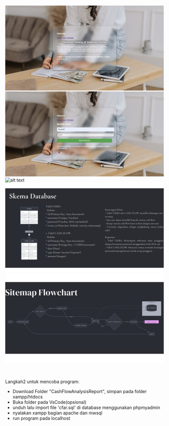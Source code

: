 ![alt text](https://github.com/FauzanZF/Cash_Flow_Analysis_Report/blob/main/homepageInterface.png?raw=true)
![alt text](https://github.com/FauzanZF/Cash_Flow_Analysis_Report/blob/main/Login%26registerInterface.png?raw=true)
![alt text](https://github.com/FauzanZF/Cash_Flow_Analysis_Report/blob/main/MainInterface.png?raw=true)
![alt text](https://github.com/FauzanZF/Cash_Flow_Analysis_Report/blob/main/Skema_Database.jpg)
![alt text](https://github.com/FauzanZF/Cash_Flow_Analysis_Report/blob/main/Sitemap_Flowchart.jpg)


<br> </br>
Langkah2 untuk mencoba program:

- Download Folder "CashFlowAnalysisReport", simpan pada folder xampp/htdocs
- Buka folder pada VsCode(opsional)
- unduh lalu import file 'cfar.sql' di database menggunakan phpmyadmin
- nyalakan xampp bagian apache dan mwsql
- run program pada localhost
